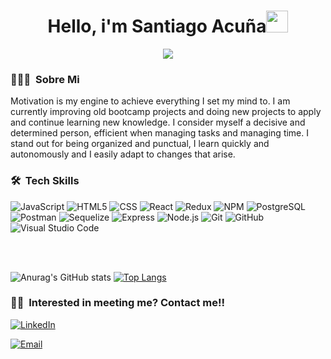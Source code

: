 <h1 align="center"><b>Hello, i'm Santiago Acuña</b><img src="https://media.giphy.com/media/hvRJCLFzcasrR4ia7z/giphy.gif" width="35"></h1>

<p align="center">
  <a href="https://github.com/DenverCoder1/readme-typing-svg"><img src="https://readme-typing-svg.herokuapp.com?font=Time+New+Roman&color=cyan&size=25&center=true&vCenter=true&width=600&height=100&lines=Full+Stack+Developer...&hearts;++;self-taught+and+apprentice/active+researcher+++;I+love+learning+new+things...<3++++"></a>
</p>

<h3> 👨🏻‍💻 &nbsp;Sobre Mi </h3>
Motivation is my engine to achieve everything I set my mind to. I am currently improving old bootcamp projects and doing new projects to apply and continue learning new knowledge. I consider myself a decisive and determined person, efficient when managing tasks and managing time. I stand out for being organized and punctual, I learn quickly and autonomously and I easily adapt to changes that arise.


<h3> 🛠 &nbsp;Tech Skills</h3>

  ![JavaScript](https://img.shields.io/badge/-JavaScript-333333?style=flat&logo=javascript)
  ![HTML5](https://img.shields.io/badge/-HTML5-333333?style=flat&logo=HTML5)
  ![CSS](https://img.shields.io/badge/-CSS-333333?style=flat&logo=CSS3&logoColor=1572B6)
  ![React](https://img.shields.io/badge/-React-333333?style=flat&logo=react)
  ![Redux](https://img.shields.io/badge/-Redux-333333?style=flat&logo=redux)
  ![NPM](https://img.shields.io/badge/-NPM-333333?style=flat&logo=npm)
  ![PostgreSQL](https://img.shields.io/badge/-PostgreSQL-333333?style=flat&logo=postgresql)
  ![Postman](https://img.shields.io/badge/-Postman-333333?style=flat&logo=postman)
  ![Sequelize](https://img.shields.io/badge/-Sequelize-333333?style=flat&logo=sequelize)
  ![Express](https://img.shields.io/badge/-Express-333333?style=flat&logo=express)
  ![Node.js](https://img.shields.io/badge/-Node.js-333333?style=flat&logo=node.js)
  ![Git](https://img.shields.io/badge/-Git-333333?style=flat&logo=git)
  ![GitHub](https://img.shields.io/badge/-GitHub-333333?style=flat&logo=github)
  ![Visual Studio Code](https://img.shields.io/badge/-Visual%20Studio%20Code-333333?style=flat&logo=visual-studio-code&logoColor=007ACC)

<br>



<br>


![Anurag's GitHub stats](https://github-readme-stats.vercel.app/api?username=Santiago-Acuna&show_icons=true&theme=radical)
[![Top Langs](https://github-readme-stats.vercel.app/api/top-langs/?username=Santiago-Acuna&hide_progress=false)](https://github.com/anuraghazra/github-readme-stats)

<h3> 🤝🏻 &nbsp;Interested in meeting me? Contact me!! </h3>

<p align="center">

<a href="https://www.linkedin.com/in/santiago-acu%C3%B1a-894ba9256/"><img alt="LinkedIn" src="https://img.shields.io/badge/LinkedIn-Santiago%20Acuña-blue?style=flat-square&logo=linkedin"></a>

<a href="santiagoacu1990@gmail.com"><img alt="Email" src="https://img.shields.io/badge/Email-santiagoacu1990@gmail.com-blue?style=flat-square&logo=gmail"></a>
</p>


